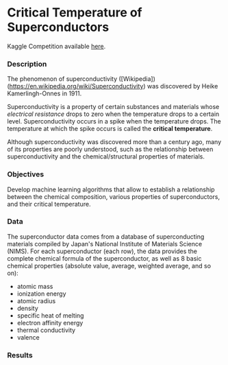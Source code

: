 # Critical Temperature of Superconductors

Kaggle Competition available [here](https://www.kaggle.com/competitions/critical-temperature-of-superconductors/overview).

### Description
The phenomenon of superconductivity ([Wikipedia])(https://en.wikipedia.org/wiki/Superconductivity) was discovered by Heike Kamerlingh-Onnes in 1911.

Superconductivity is a property of certain substances and materials whose *electrical resistance* drops to zero when the temperature drops to a certain level. Superconductivity occurs in a spike when the temperature drops. The temperature at which the spike occurs is called the **critical temperature**.

Although superconductivity was discovered more than a century ago, many of its properties are poorly understood, such as the relationship between superconductivity and the chemical/structural properties of materials.


### Objectives
Develop machine learning algorithms that allow to establish a relationship between the chemical composition, various properties of superconductors, and their critical temperature.


### Data
The superconductor data comes from a database of superconducting materials compiled by Japan's National Institute of Materials Science (NIMS).
For each superconductor (each row), the data provides the complete chemical formula of the superconductor, as well as 8 basic chemical properties (absolute value, average, weighted average, and so on): 
- atomic mass
- ionization energy
- atomic radius
- density
- specific heat of melting
- electron affinity energy
- thermal conductivity
- valence


### Results